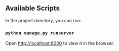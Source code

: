 
## Available Scripts

In the project directory, you can run:

### `python manage.py runserver`

Open [http://localhost:8000](http://localhost:8000) to view it in the browser.

